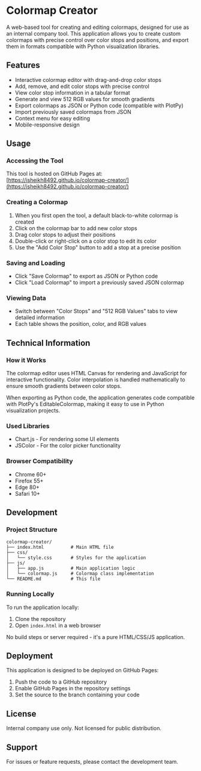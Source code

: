 # Colormap Creator

A web-based tool for creating and editing colormaps, designed for use as an internal company tool. This application allows you to create custom colormaps with precise control over color stops and positions, and export them in formats compatible with Python visualization libraries.

## Features

- Interactive colormap editor with drag-and-drop color stops
- Add, remove, and edit color stops with precise control
- View color stop information in a tabular format
- Generate and view 512 RGB values for smooth gradients
- Export colormaps as JSON or Python code (compatible with PlotPy)
- Import previously saved colormaps from JSON
- Context menu for easy editing
- Mobile-responsive design

## Usage

### Accessing the Tool

This tool is hosted on GitHub Pages at: [https://isheikh8492.github.io/colormap-creator/](https://isheikh8492.github.io/colormap-creator/)

### Creating a Colormap

1. When you first open the tool, a default black-to-white colormap is created
2. Click on the colormap bar to add new color stops
3. Drag color stops to adjust their positions
4. Double-click or right-click on a color stop to edit its color
5. Use the "Add Color Stop" button to add a stop at a precise position

### Saving and Loading

- Click "Save Colormap" to export as JSON or Python code
- Click "Load Colormap" to import a previously saved JSON colormap

### Viewing Data

- Switch between "Color Stops" and "512 RGB Values" tabs to view detailed information
- Each table shows the position, color, and RGB values

## Technical Information

### How it Works

The colormap editor uses HTML Canvas for rendering and JavaScript for interactive functionality. Color interpolation is handled mathematically to ensure smooth gradients between color stops.

When exporting as Python code, the application generates code compatible with PlotPy's EditableColormap, making it easy to use in Python visualization projects.

### Used Libraries

- Chart.js - For rendering some UI elements
- JSColor - For the color picker functionality

### Browser Compatibility

- Chrome 60+
- Firefox 55+
- Edge 80+
- Safari 10+

## Development

### Project Structure

```
colormap-creator/
├── index.html          # Main HTML file
├── css/
│   └── style.css       # Styles for the application
├── js/
│   ├── app.js          # Main application logic
│   └── colormap.js     # Colormap class implementation
└── README.md           # This file
```

### Running Locally

To run the application locally:

1. Clone the repository
2. Open `index.html` in a web browser

No build steps or server required - it's a pure HTML/CSS/JS application.

## Deployment

This application is designed to be deployed on GitHub Pages:

1. Push the code to a GitHub repository
2. Enable GitHub Pages in the repository settings
3. Set the source to the branch containing your code

## License

Internal company use only. Not licensed for public distribution.

## Support

For issues or feature requests, please contact the development team. 